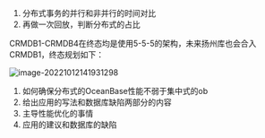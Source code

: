1. 分布式事务的并行和非并行的时间对比
2. 再做一次回放，判断分布式的占比



CRMDB1-CRMDB4在终态均是使用5-5-5的架构，未来扬州库也会合入CRMDB1，终态规划如下：

![image-20221012141931298](/Users/qiyibaba/gitbook/image/image-20221012141931298.png)



1. 如何确保分布式的OceanBase性能不弱于集中式的ob
2. 给出应用的写法和数据库缺陷两部分的内容
3. 主导性能优化的事情
4. 应用的建议和数据库的缺陷